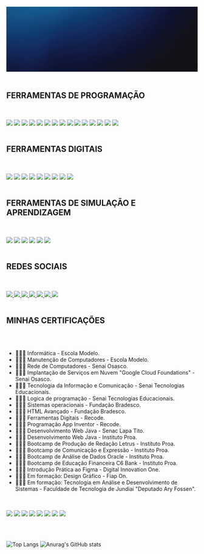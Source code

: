
![Gif de Apresentação](https://github.com/AntonyFernando3/AntonyFernando3/blob/main/capagithub28082022.gif)
<br><br>
<div style="display:inline_block">

## FERRAMENTAS DE PROGRAMAÇÃO

<br>
<br>

<img src="https://github.com/AntonyFernando3/Icons-Images/blob/main/html.svg" height="50"/>
<img src="https://github.com/AntonyFernando3/Icons-Images/blob/main/css.svg" height="50"/>
<img src="https://github.com/AntonyFernando3/Icons-Images/blob/main/javascript.svg" height="50"/>
<img src="https://github.com/AntonyFernando3/Icons-Images/blob/main/java.svg" height="50"/>
<img src="https://github.com/AntonyFernando3/Icons-Images/blob/main/reactjs.png" height="50"/>
<img src="https://github.com/AntonyFernando3/Icons-Images/blob/main/nodejs.png" height="50"/>
<img src="https://github.com/AntonyFernando3/Icons-Images/blob/main/jquery.png" height="50"/>
<img src="https://github.com/AntonyFernando3/Icons-Images/blob/main/mysql.svg" height="50"/>
<img src="https://github.com/AntonyFernando3/Icons-Images/blob/main/googlecloud.png" height="50"/> 
<img src="https://github.com/AntonyFernando3/Icons-Images/blob/main/bootstrap.svg" height="50"/> 
<img src="https://github.com/AntonyFernando3/Icons-Images/blob/main/intellij.png" height="50"/>
<img src="https://github.com/AntonyFernando3/Icons-Images/blob/main/vscode.png" height="50"/>
<img src="https://github.com/AntonyFernando3/Icons-Images/blob/main/eclipse.png" height="50"/>
<img src="https://github.com/AntonyFernando3/Icons-Images/blob/main/figma.svg" height="50"/>  
<img src="https://github.com/AntonyFernando3/Icons-Images/blob/main/php.png" height="50"/> 

<br>
<br>

## FERRAMENTAS DIGITAIS

<br>
<br>
  
  
<img src="https://seeklogo.com/images/M/microsoft-powerpoint-logo-5377A49D19-seeklogo.com.png" height="50"/>
<img src="https://seeklogo.com/images/M/microsoft-excel-logo-F8C90B4427-seeklogo.com.png" height="50"/>
<img src="https://seeklogo.com/images/M/microsoft-word-logo-E648C182A5-seeklogo.com.png" height="50"/>
<img src="https://seeklogo.com/images/M/microsoft-onenote-logo-633B9A113E-seeklogo.com.png" height="50"/>
<img src="https://seeklogo.com/images/M/microsoft-teams-logo-E5BF810325-seeklogo.com.png" height="50"/>
<img src="https://seeklogo.com/images/M/microsoft-office-logo-8B0EF31E09-seeklogo.com.png" height="50"/>
<img src="https://github.com/AntonyFernando3/Icons-Images/blob/main/microsoftonedrive.png" height="50"/>
<img src="https://github.com/AntonyFernando3/Icons-Images/blob/main/googledrive.png" height="50"/>
<img src="https://cdn.jsdelivr.net/gh/devicons/devicon/icons/canva/canva-original.svg" height="50"/>

  
<br>
<br>

## FERRAMENTAS DE SIMULAÇÃO E APRENDIZAGEM

<br>
<br>
  
  
<img src="https://yt3.ggpht.com/ytc/AKedOLSKQwlp06ggtmIY28XQdpy9FkCzLaoi_fFfI0Rm=s900-c-k-c0x00ffffff-no-rj" height="80">
<img src="https://www.cursou.com.br/wp-content/uploads/2021/09/Cisco-Packet-Tracer.jpg" height="80">
<img src="https://yt3.ggpht.com/dW6to0x5Crmeh7yi-YPLcQRqVrBtx2BSh8eoKTJbE8NbjloQ0sqlmdszIlxokJU_97-ndOt_=s900-c-k-c0x00ffffff-no-rj" height="80">
<img src="https://vejacomofeito.com/wp-content/uploads/2021/06/1622900202_Como-copiar-ou-clonar-uma-maquina-virtual-do-Virtualbox-para.jpg" height="80">
<img src="https://seeklogo.com/images/T/tinkercad-logo-725CB8E552-seeklogo.com.png" height="80">
<img src="https://dgadelha.github.io/Portugol-Webstudio/assets/logo.svg" height="50">
<br>
<br>

## REDES SOCIAIS

<br>
<br>
<a href="https://www.facebook.com/antonytimaotico"> <img src="https://cdn-icons-png.flaticon.com/512/5968/5968764.png" height="50"> </a>
<a href="https://m.me/antonytimaotico"> <img src="https://cdn-icons-png.flaticon.com/512/3670/3670042.png" height="50"> </a>
<a href="https://www.instagram.com/antony_fernando_Silva?r=nametag"> <img src="https://cdn-icons-png.flaticon.com/512/3955/3955024.png" height="50"> </a>
<a href="https://wa.me/qr/XOHJBMJSJ5PHF1"> <img src="https://cdn-icons-png.flaticon.com/512/3670/3670051.png" height="50"> </a>
<a href="https://www.linkedin.com/in/antony-fernando-silva-96120b21a"> <img src="https://cdn-icons-png.flaticon.com/512/145/145807.png" height="50"> </a>
<a href="#"> <img src="https://cdn-icons-png.flaticon.com/512/4494/4494732.png" height="50"> </a>
<a href="https://mail.google.com/mail/u/0/#inbox"> <img src="https://cdn-icons-png.flaticon.com/512/270/270021.png" height="50"> </a>
<br>
<br>

## MINHAS CERTIFICAÇÕES

<br>
<br>

- 👨🏻‍🎓 Informática - Escola Modelo.
- 👨🏻‍🎓 Manutenção de Computadores - Escola Modelo.
- 👨🏻‍🎓 Rede de Computadores - Senai Osasco.
- 👨🏻‍🎓 Implantação de Serviços em Nuvem "Google Cloud Foundations" - Senai Osasco.
- 👨🏻‍🎓 Tecnologia da Informação e Comunicação - Senai Tecnologias Educacionais.
- 👨🏻‍🎓 Logica de programação - Senai Tecnologias Educacionais.
- 👨🏻‍🎓 Sistemas operacionais - Fundação Bradesco.
- 👨🏻‍🎓 HTML Avançado - Fundação Bradesco.
- 👨🏻‍🎓 Ferramentas Digitais - Recode.
- 👨🏻‍🎓 Programação App Inventor - Recode.
- 👨🏻‍🎓 Desenvolvimento Web Java - Senac Lapa Tito.
- 👨🏻‍🎓 Desenvolvimento Web Java - Instituto Proa.
- 👨🏻‍🎓 Bootcamp de Produção de Redação Letrus - Instituto Proa.
- 👨🏻‍🎓 Bootcamp de Comunicação e Expressão - Instituto Proa.
- 👨🏻‍🎓 Bootcamp de Análise de Dados Oracle - Instituto Proa.
- 👨🏻‍🎓 Bootcamp de Educação Financeira C6 Bank - Instituto Proa.
- 👨🏻‍🎓 Introdução Prática ao Figma - Digital Innovation One.
- 👨🏻‍🎓 Em formação: Design Gráfico - Fiap On.
- 👨🏻‍🎓 Em formação: Tecnologia em Análise e Desenvolvimento de Sistemas - Faculdade de Tecnologia de Jundiai "Deputado Ary Fossen".


<br>
<br>

<img src="https://github.com/AntonyFernando3/Icons-Images/blob/main/fiap.jpg" height="60"/>
<img src="https://github.com/AntonyFernando3/Icons-Images/blob/main/recode.jpg" height="60"/>
<img src="https://github.com/AntonyFernando3/Icons-Images/blob/main/senai.jpg" height="60"/>
<img src="https://github.com/AntonyFernando3/Icons-Images/blob/main/alura.png" height="60"/>
<img src="https://github.com/AntonyFernando3/Icons-Images/blob/main/institutoproa.png" height="60"/>
<img src="https://github.com/AntonyFernando3/Icons-Images/blob/main/fundacaobradesco.png" height="60"/>
<img src="https://github.com/AntonyFernando3/Icons-Images/blob/main/letrus.jpg" height="60"/>
<img src="https://github.com/AntonyFernando3/Icons-Images/blob/main/senac.png" height="60"/>       

<br><br>

![Top Langs](https://github-readme-stats.vercel.app/api/top-langs/?username=AntonyFernando3&langs_count=8) 
![Anurag's GitHub stats](https://github-readme-stats.vercel.app/api?username=AntonyFernando3&show_icons=true&theme=white) 


</div>
